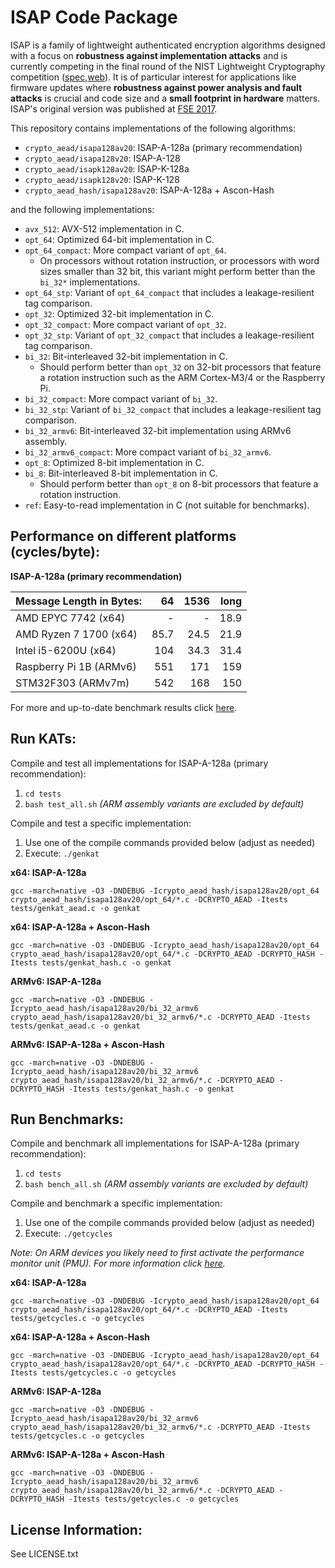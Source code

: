 ISAP Code Package
=================

ISAP is a family of lightweight authenticated encryption algorithms designed with a focus on **robustness against implementation attacks** and is currently competing in the final round of the NIST Lightweight Cryptography competition ([spec](https://csrc.nist.gov/Projects/lightweight-cryptography/finalists),[web](https://isap.iaik.tugraz.at)). It is of particular interest for applications like firmware updates where **robustness against power analysis and fault attacks** is crucial and code size and a **small footprint in hardware** matters. ISAP's original version was published at [FSE 2017](https://tosc.iacr.org/index.php/ToSC/article/view/585).

This repository contains implementations of the following algorithms:

- `crypto_aead/isapa128av20`: ISAP-A-128a (primary recommendation)
- `crypto_aead/isapa128v20`: ISAP-A-128
- `crypto_aead/isapk128av20`: ISAP-K-128a
- `crypto_aead/isapk128v20`: ISAP-K-128
- `crypto_aead_hash/isapa128av20`: ISAP-A-128a + Ascon-Hash

and the following implementations:

- `avx_512`: AVX-512 implementation in C.
- `opt_64`: Optimized 64-bit implementation in C.
- `opt_64_compact`: More compact variant of `opt_64`.
  - On processors without rotation instruction, or processors with word sizes smaller than 32 bit, this variant might perform better than the `bi_32*` implementations.
- `opt_64_stp`: Variant of `opt_64_compact` that includes a leakage-resilient tag comparison.
- `opt_32`: Optimized 32-bit implementation in C.
- `opt_32_compact`: More compact variant of `opt_32`.
- `opt_32_stp`: Variant of `opt_32_compact` that includes a leakage-resilient tag comparison.
- `bi_32`: Bit-interleaved 32-bit implementation in C.
    - Should perform better than `opt_32` on 32-bit processors that feature a rotation instruction such as the ARM Cortex-M3/4 or the Raspberry Pi.
- `bi_32_compact`: More compact variant of `bi_32`.
- `bi_32_stp`: Variant of `bi_32_compact` that includes a leakage-resilient tag comparison.
- `bi_32_armv6`: Bit-interleaved 32-bit implementation using ARMv6 assembly.
- `bi_32_armv6_compact`: More compact variant of `bi_32_armv6`.
- `opt_8`: Optimized 8-bit implementation in C.
- `bi_8`: Bit-interleaved 8-bit implementation in C.
    - Should perform better than `opt_8` on 8-bit processors that feature a rotation instruction.
- `ref`: Easy-to-read implementation in C (not suitable for benchmarks).

Performance on different platforms (cycles/byte):
-------------------------------------------------

**ISAP-A-128a (primary recommendation)**

| Message Length in Bytes: |    64 |  1536 |  long |
|:-------------------------|------:|------:|------:|
| AMD  EPYC 7742 (x64)     |     - |     - |  18.9 |
| AMD Ryzen 7 1700 (x64)   |  85.7 |  24.5 |  21.9 |
| Intel i5-6200U (x64)     |   104 |  34.3 |  31.4 |
| Raspberry Pi 1B (ARMv6)  |   551 |   171 |   159 |
| STM32F303 (ARMv7m)       |   542 |   168 |   150 |

For more and up-to-date benchmark results click [here](https://isap.iaik.tugraz.at/implementations.html).

Run KATs:
---------

Compile and test all implementations for ISAP-A-128a (primary recommendation):
1. `cd tests`
2. `bash test_all.sh` *(ARM assembly variants are excluded by default)*

Compile and test a specific implementation:
1. Use one of the compile commands provided below (adjust as needed)
2. Execute: `./genkat`

**x64: ISAP-A-128a**

```
gcc -march=native -O3 -DNDEBUG -Icrypto_aead_hash/isapa128av20/opt_64 crypto_aead_hash/isapa128av20/opt_64/*.c -DCRYPTO_AEAD -Itests tests/genkat_aead.c -o genkat
```

**x64: ISAP-A-128a + Ascon-Hash**

```
gcc -march=native -O3 -DNDEBUG -Icrypto_aead_hash/isapa128av20/opt_64 crypto_aead_hash/isapa128av20/opt_64/*.c -DCRYPTO_AEAD -DCRYPTO_HASH -Itests tests/genkat_hash.c -o genkat
```

**ARMv6: ISAP-A-128a**

```
gcc -march=native -O3 -DNDEBUG -Icrypto_aead_hash/isapa128av20/bi_32_armv6 crypto_aead_hash/isapa128av20/bi_32_armv6/*.c -DCRYPTO_AEAD -Itests tests/genkat_aead.c -o genkat
```

**ARMv6: ISAP-A-128a + Ascon-Hash**

```
gcc -march=native -O3 -DNDEBUG -Icrypto_aead_hash/isapa128av20/bi_32_armv6 crypto_aead_hash/isapa128av20/bi_32_armv6/*.c -DCRYPTO_AEAD -DCRYPTO_HASH -Itests tests/genkat_hash.c -o genkat
```

Run Benchmarks:
---------------

Compile and benchmark all implementations for ISAP-A-128a (primary recommendation):
1. `cd tests`
2. `bash bench_all.sh` *(ARM assembly variants are excluded by default)*

Compile and benchmark a specific implementation:
1. Use one of the compile commands provided below (adjust as needed)
2. Execute: `./getcycles`

*Note: On ARM devices you likely need to first activate the performance monitor unit (PMU). For more information click [here](https://github.com/ascon/ascon-c#hints-to-activate-the-performance-monitor-unit-pmu-on-arm-cpus).*

**x64: ISAP-A-128a**

```
gcc -march=native -O3 -DNDEBUG -Icrypto_aead_hash/isapa128av20/opt_64 crypto_aead_hash/isapa128av20/opt_64/*.c -DCRYPTO_AEAD -Itests tests/getcycles.c -o getcycles
```

**x64: ISAP-A-128a + Ascon-Hash**

```
gcc -march=native -O3 -DNDEBUG -Icrypto_aead_hash/isapa128av20/opt_64 crypto_aead_hash/isapa128av20/opt_64/*.c -DCRYPTO_AEAD -DCRYPTO_HASH -Itests tests/getcycles.c -o getcycles
```

**ARMv6: ISAP-A-128a**

```
gcc -march=native -O3 -DNDEBUG -Icrypto_aead_hash/isapa128av20/bi_32_armv6 crypto_aead_hash/isapa128av20/bi_32_armv6/*.c -DCRYPTO_AEAD -Itests tests/getcycles.c -o getcycles
```

**ARMv6: ISAP-A-128a + Ascon-Hash**

```
gcc -march=native -O3 -DNDEBUG -Icrypto_aead_hash/isapa128av20/bi_32_armv6 crypto_aead_hash/isapa128av20/bi_32_armv6/*.c -DCRYPTO_AEAD -DCRYPTO_HASH -Itests tests/getcycles.c -o getcycles
```

License Information:
--------------------

See LICENSE.txt

